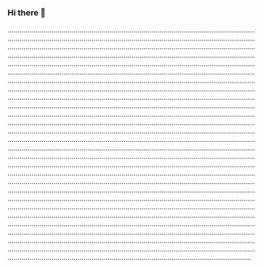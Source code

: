 ### Hi there 👋

..............................................................................................................................................................................................................................................................................................................................................................................................................................................................................................................................................................................................................................................................................................................................................................................................................................................................................................................................................................................................................................................................................................................................................................................................................................................................................................................................................................................................................................................................................................................................................................................................................................................................................................................................................................................................................................................................................................................................................................................................................................................................................................................................................................................................................................................................................................................................................................................................................................................................................................................................................................................................................................................................................................................................................................................................................................................................................................................................................................................................................................................................................................................................................................................................................................................................................................................................................................................................................................................................................................................................................................................................................